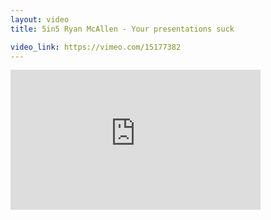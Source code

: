 ```yaml
---
layout: video
title: 5in5 Ryan McAllen - Your presentations suck

video_link: https://vimeo.com/15177382
---
```

<iframe src="https://player.vimeo.com/video/15177382?title=0&byline=0&portrait=0&badge=0&autopause=0&player_id=0" width="400" height="224" frameborder="0" title="5in5 Ryan McAllen - Your presentations suck" webkitallowfullscreen mozallowfullscreen allowfullscreen></iframe>